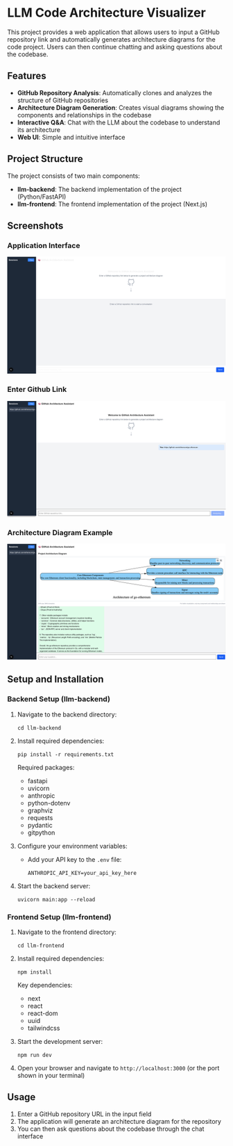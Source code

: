 # LLM Code Architecture Visualizer

This project provides a web application that allows users to input a GitHub repository link and automatically generates architecture diagrams for the code project. Users can then continue chatting and asking questions about the codebase.

## Features

- **GitHub Repository Analysis**: Automatically clones and analyzes the structure of GitHub repositories
- **Architecture Diagram Generation**: Creates visual diagrams showing the components and relationships in the codebase
- **Interactive Q&A**: Chat with the LLM about the codebase to understand its architecture
- **Web UI**: Simple and intuitive interface

## Project Structure

The project consists of two main components:
- **llm-backend**: The backend implementation of the project (Python/FastAPI)
- **llm-frontend**: The frontend implementation of the project (Next.js)

## Screenshots

### Application Interface
![image](images/interface.png)
### Enter Github Link
![image](images/input.png)
### Architecture Diagram Example
![image](images/diagram.png)

## Setup and Installation

### Backend Setup (llm-backend)

1. Navigate to the backend directory:
   ```
   cd llm-backend
   ```

2. Install required dependencies:
   ```
   pip install -r requirements.txt
   ```

   Required packages:
   - fastapi
   - uvicorn
   - anthropic
   - python-dotenv
   - graphviz
   - requests
   - pydantic
   - gitpython

3. Configure your environment variables:
   - Add your API key to the `.env` file:
     ```
     ANTHROPIC_API_KEY=your_api_key_here
     ```

4. Start the backend server:
   ```
   uvicorn main:app --reload
   ```

### Frontend Setup (llm-frontend)

1. Navigate to the frontend directory:
   ```
   cd llm-frontend
   ```

2. Install required dependencies:
   ```
   npm install
   ```

   Key dependencies:
   - next
   - react
   - react-dom
   - uuid
   - tailwindcss

3. Start the development server:
   ```
   npm run dev
   ```

4. Open your browser and navigate to `http://localhost:3000` (or the port shown in your terminal)

## Usage

1. Enter a GitHub repository URL in the input field
2. The application will generate an architecture diagram for the repository
3. You can then ask questions about the codebase through the chat interface


